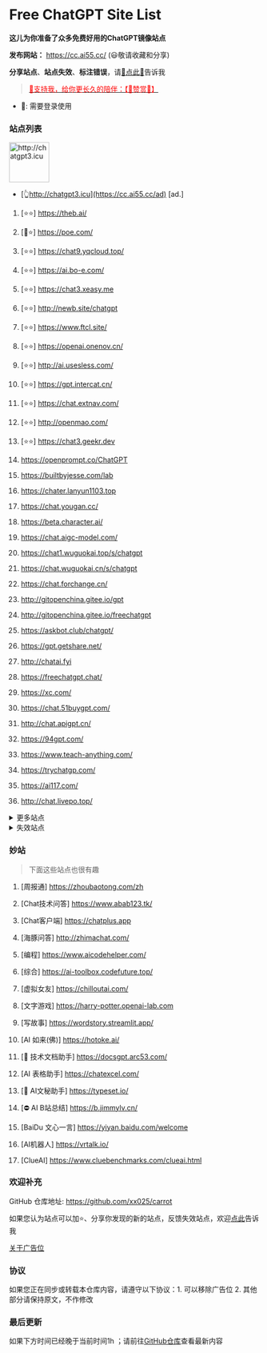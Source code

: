 # Free ChatGPT Site List

**这儿为你准备了众多免费好用的ChatGPT镜像站点**

**发布网站：** https://cc.ai55.cc/   (😃敬请收藏和分享)

**分享站点**、**站点失效**、**标注错误**，请[🌺点此🌺](https://github.com/xx025/carrot/issues)告诉我

> <a href="https://me.ai55.cc/pages/zs" target="_blank"><font color="red">🔗支持我，给你更长久的陪伴：【🧡赞赏🧡】</font></a>

- 🔑: 需要登录使用

### 站点列表

<a href="https://cc.ai55.cc/ad" target="_blank"><img src="https://st.ai55.cc/chatgpt3-icu.png" alt="http://chatgpt3.icu" style="height: 80px !important;width: auto !important;" ></a>

- [👆http://chatgpt3.icu](https://cc.ai55.cc/ad) [ad.]



[//]: # (下面是正常的站点)


1. [⭐⭐] https://theb.ai/

1. [🔑⭐] https://poe.com/

1. [⭐⭐] https://chat9.yqcloud.top/

1. [⭐⭐] https://ai.bo-e.com/

1. [⭐⭐] https://chat3.xeasy.me

1. [⭐⭐] http://newb.site/chatgpt

1. [⭐⭐] https://www.ftcl.site/

1. [⭐⭐] https://openai.onenov.cn/

1. [⭐⭐] http://ai.usesless.com/

1. [⭐⭐] https://gpt.intercat.cn/

1. [⭐⭐] https://chat.extnav.com/

1. [⭐⭐] http://openmao.com/

1. [⭐⭐] https://chat3.geekr.dev

1.  https://openprompt.co/ChatGPT

1.  https://builtbyjesse.com/lab

1.  https://chater.lanyun1103.top

1.  https://chat.yougan.cc/

1.  https://beta.character.ai/

1.  https://chat.aigc-model.com/

1.  https://chat1.wuguokai.top/s/chatgpt

1.  https://chat.wuguokai.cn/s/chatgpt

1.  https://chat.forchange.cn/

1.  http://gitopenchina.gitee.io/gpt

1.  http://gitopenchina.gitee.io/freechatgpt

1.  https://askbot.club/chatgpt/

1.  https://gpt.getshare.net/

1.  http://chatai.fyi

1.  https://freechatgpt.chat/

1.  https://xc.com/

1.  https://chat.51buygpt.com/

1.  http://chat.apigpt.cn/

1.  https://94gpt.com/

1.  https://www.teach-anything.com/

1.  https://trychatgp.com/

1.  https://ai117.com/

1.  http://chat.livepo.top/




<details>
  <summary>更多站点</summary>

- 🔑:需要进行**登录**或需要**密码**
<br/>
- ⛔:有限地使用**次数**或**字数**，需提供key或进行充值进行服务升级
<br/>
- ❓ :未测试，未进行标注也为未测试

[//]: # (下面是更多的站点)



1. [🔑] https://chat.service235.tk/
    <br />

1. [🔑] https://vip.jjzn.top/
    <br />

1. [🔑] https://codenews.cc/chatgpt
    <br />

1. [🔑] https://www.ohmygpt.com/
    <br />

1. [🔑] https://www.typingmind.com/
    <br />

1. [🔑] https://www.bz1y.cn/
    <br />

1. [🔑] https://chat.alpaca-bi.com/
    <br />

1. [🔑] https://chat.paoying.net/
    <br />

1. [🔑] https://chat.eaten.fun/
    <br />

1. [🔑] https://chat.qingting.work
    <br />

1. [🔑] https://chat.wxredcover.cn/
    <br />

1. [⛔] https://tryai.top/freechat
    <br />

1. [⛔] https://chatmindai.com/
    <br />

1. [⛔] https://ai.okmiku.com/chat/
    <br />

1. [⛔] https://www.tdchat.com/
    <br />

1. [⛔] http://gitopenchina.gitee.io/chatgpt
    <br />

1. [⛔] https://chatforai.com/
    <br />

1. [⛔] https://ai.okmiku.com/chat/
    <br />

1. [⛔] https://chatcat.pages.dev/
    <br />

1. [⛔] https://ai.yiios.com/
    <br />

1. [⛔] https://www.chat2ai.cn/
    <br />

1. [⛔] https://chat.zecoba.cn/
    <br />

1. [⛔] https://aigcfun.com/
    <br />



</details>

[//]: # (下面是失效的站点)

<details>
  <summary>失效站点</summary>


1.  https://chatmate.network/
    <br />

1.  https://freegpt.one/
    <br />

1.  https://freechatgpt.lol/
    <br />

1.  https://fastgpt.app/
    <br />

1.  https://chat.jingran.vip/
    <br />

1.  http://itecheasy.com.cn/
    <br />

1.  https://chatgpt.ddiu.io/
    <br />

1.  https://chat.qingting.work/
    <br />

1.  https://chat.aigc-model.com/
    <br />

1.  https://chatgpt.poshist.cn/
    <br />

1.  https://www.chatsverse.xyz/
    <br />

1.  https://ai.v2less.com/
    <br />

1.  https://chatgpt.h7ml.cn/
    <br />

1.  https://chat.tgbot.co/
    <br />

1.  https://chat.ninvfeng.xyz/
    <br />

1.  https://talk.xiu.ee/
    <br />

1.  https://chat.sheepig.top/
    <br />

1.  https://chatgpt.ddiu.me/
    <br />

1.  https://chatgpt.lcc8.com/
    <br />

1.  https://chat.uue.me/
    <br />

1.  http://gpt.mxnf.store/
    <br />

1.  https://chat.moyunav.com/
    <br />

1.  https://www.askopenai.cn/
    <br />

1.  https://gpt.h7ml.cn/
    <br />

1.  https://desk.im/
    <br />

1.  https://askgptai.com/
    <br />

1.  https://www.aitoolgpt.com/
    <br />

1.  https://ai.ls/
    <br />

1.  https://ai.ls/
    <br />

1.  https://chatapi.qload.cn/
    <br />

1.  https://chat-gpt.nikong.cn/
    <br />

1.  https://chatgpt-flutter.h7ml.cn/
    <br />

1.  https://www.cveoy.com/
    <br />

1.  https://chat.h7ml.cn/
    <br />

1.  https://freegpt.cc
    <br />

1.  https://qachat.cn/
    <br />


</details>

### 妙站

> 下面这些站点也很有趣


1. [周报通] https://zhoubaotong.com/zh

1. [Chat技术问答] https://www.abab123.tk/

1. [Chat客户端] https://chatplus.app

1. [海豚问答] http://zhimachat.com/

1. [编程] https://www.aicodehelper.com/

1. [综合] https://ai-toolbox.codefuture.top/

1. [虚拟女友] https://chilloutai.com/

1. [文字游戏] https://harry-potter.openai-lab.com

1. [写故事] https://wordstory.streamlit.app/

1. [AI 如来(佛)] https://hotoke.ai/

1. [🔑 技术文档助手] https://docsgpt.arc53.com/

1. [AI 表格助手] https://chatexcel.com/

1. [🔑 AI文秘助手] https://typeset.io/

1. [⛔ AI B站总结] https://b.jimmylv.cn/

1. [BaiDu 文心一言] https://yiyan.baidu.com/welcome

1. [AI机器人] https://vrtalk.io/

1. [ClueAI] https://www.cluebenchmarks.com/clueai.html



### 欢迎补充

GitHub 仓库地址: https://github.com/xx025/carrot

如果您认为站点可以加⭐、分享你发现的新的站点，反馈失效站点，欢迎[点此](https://github.com/xx025/carrot/issues)告诉我


[关于广告位](https://github.com/xx025/carrot/wiki)

### 协议

如果您正在同步或转载本仓库内容，请遵守以下协议：1. 可以移除广告位 2. 其他部分请保持原文，不作修改

### 最后更新

如果下方时间已经晚于当前时间1h ；请前往[GitHub仓库](https://github.com/xx025/carrot)查看最新内容
